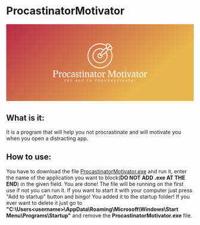 # ProcastinatorMotivator
![alt text](https://github.com/Unerasable/ProcastinatorMotivator/blob/main/Images/cover.png)
## What is it:
It is a program that will help you not procrastinate and will motivate you when you open a distracting app.

## How to use:
You have to download the file [ProcastinatorMotivator.exe](https://github.com/Unerasable/ProcastinatorMotivator/releases/tag/v1.0.0 "ProcastinatorMotivator.exe") and run it, enter the name of the application you want to block(**DO NOT ADD .exe AT THE END**) in the given field. You are done! The file will be running on the first use if not you can run it. If you want to start it with your computer just press "Add to startup" button and bingo! You added it to the startup folder! If you ever want to delete it just go to **"C:\Users\<username>\AppData\Roaming\Microsoft\Windows\Start Menu\Programs\Startup"** and remove the **ProcastinatorMotivator.exe** file.
